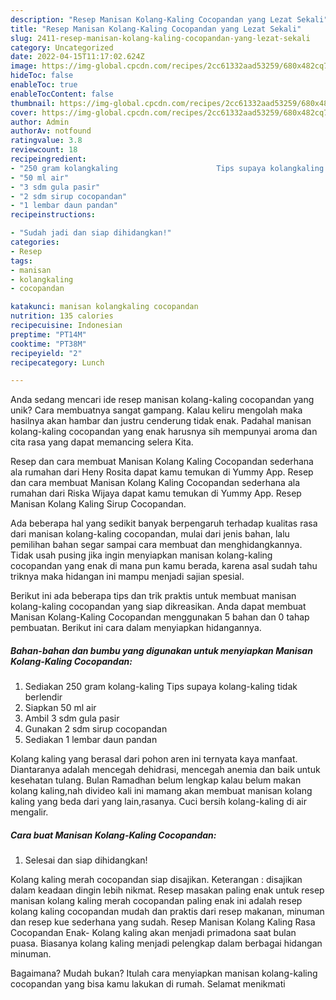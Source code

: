 ```yaml
---
description: "Resep Manisan Kolang-Kaling Cocopandan yang Lezat Sekali"
title: "Resep Manisan Kolang-Kaling Cocopandan yang Lezat Sekali"
slug: 2411-resep-manisan-kolang-kaling-cocopandan-yang-lezat-sekali
category: Uncategorized
date: 2022-04-15T11:17:02.624Z
image: https://img-global.cpcdn.com/recipes/2cc61332aad53259/680x482cq70/manisan-kolang-kaling-cocopandan-foto-resep-utama.jpg
hideToc: false
enableToc: true
enableTocContent: false
thumbnail: https://img-global.cpcdn.com/recipes/2cc61332aad53259/680x482cq70/manisan-kolang-kaling-cocopandan-foto-resep-utama.jpg
cover: https://img-global.cpcdn.com/recipes/2cc61332aad53259/680x482cq70/manisan-kolang-kaling-cocopandan-foto-resep-utama.jpg
author: Admin
authorAv: notfound
ratingvalue: 3.8
reviewcount: 18
recipeingredient:
- "250 gram kolangkaling                      Tips supaya kolangkaling tidak berlendir"
- "50 ml air"
- "3 sdm gula pasir"
- "2 sdm sirup cocopandan"
- "1 lembar daun pandan"
recipeinstructions:

- "Sudah jadi dan siap dihidangkan!"
categories:
- Resep
tags:
- manisan
- kolangkaling
- cocopandan

katakunci: manisan kolangkaling cocopandan 
nutrition: 135 calories
recipecuisine: Indonesian
preptime: "PT14M"
cooktime: "PT38M"
recipeyield: "2"
recipecategory: Lunch

---
```





Anda sedang mencari ide resep manisan kolang-kaling cocopandan yang unik? Cara membuatnya sangat gampang. Kalau keliru mengolah maka hasilnya akan hambar dan justru cenderung tidak enak. Padahal manisan kolang-kaling cocopandan yang enak harusnya sih mempunyai aroma dan cita rasa yang dapat memancing selera Kita.





Resep dan cara membuat Manisan Kolang Kaling Cocopandan sederhana ala rumahan dari Heny Rosita dapat kamu temukan di Yummy App. Resep dan cara membuat Manisan Kolang Kaling Cocopandan sederhana ala rumahan dari Riska Wijaya dapat kamu temukan di Yummy App. Resep Manisan Kolang Kaling Sirup Cocopandan.

Ada beberapa hal yang sedikit banyak berpengaruh terhadap kualitas rasa dari manisan kolang-kaling cocopandan, mulai dari jenis bahan, lalu pemilihan bahan segar sampai cara membuat dan menghidangkannya. Tidak usah pusing jika ingin menyiapkan manisan kolang-kaling cocopandan yang enak di mana pun kamu berada, karena asal sudah tahu triknya maka hidangan ini mampu menjadi sajian spesial.






Berikut ini ada beberapa tips dan trik praktis untuk membuat manisan kolang-kaling cocopandan yang siap dikreasikan. Anda dapat membuat Manisan Kolang-Kaling Cocopandan menggunakan 5 bahan dan 0 tahap pembuatan. Berikut ini cara dalam menyiapkan hidangannya.

<!--inarticleads1-->

##### Bahan-bahan dan bumbu yang digunakan untuk menyiapkan Manisan Kolang-Kaling Cocopandan:

1. Sediakan 250 gram kolang-kaling                      Tips supaya kolang-kaling tidak berlendir
1. Siapkan 50 ml air
1. Ambil 3 sdm gula pasir
1. Gunakan 2 sdm sirup cocopandan
1. Sediakan 1 lembar daun pandan


Kolang kaling yang berasal dari pohon aren ini ternyata kaya manfaat. Diantaranya adalah mencegah dehidrasi, mencegah anemia dan baik untuk kesehatan tulang. Bulan Ramadhan belum lengkap kalau belum makan kolang kaling,nah divideo kali ini mamang akan membuat manisan kolang kaling yang beda dari yang lain,rasanya. Cuci bersih kolang-kaling di air mengalir. 

<!--inarticleads2-->

##### Cara buat Manisan Kolang-Kaling Cocopandan:


1. Selesai dan siap dihidangkan!

Kolang kaling merah cocopandan siap disajikan. Keterangan : disajikan dalam keadaan dingin lebih nikmat. Resep masakan paling enak untuk resep manisan kolang kaling merah cocopandan paling enak ini adalah resep kolang kaling cocopandan mudah dan praktis dari resep makanan, minuman dan resep kue sederhana yang sudah. Resep Manisan Kolang Kaling Rasa Cocopandan Enak- Kolang kaling akan menjadi primadona saat bulan puasa. Biasanya kolang kaling menjadi pelengkap dalam berbagai hidangan minuman. 

Bagaimana? Mudah bukan? Itulah cara menyiapkan manisan kolang-kaling cocopandan yang bisa kamu lakukan di rumah. Selamat menikmati
